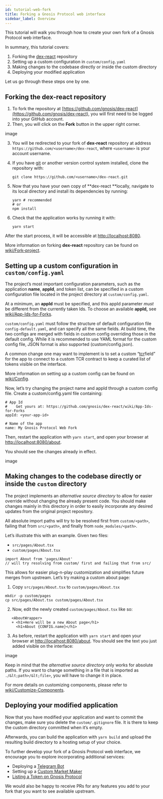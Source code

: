```yaml
---
id: tutorial-web-fork
title: Forking a Gnosis Protocol web interface
sidebar_label: Overview
---
```



This tutorial will walk you through how to create your own fork of a Gnosis Protocol web interface.

In summary, this tutorial covers:


1. Forking the [dex-react](https://github.com/gnosis/dex-react) repository
2. Setting up a custom configuration in `custom/config.yaml`
3. Making changes to the codebase directly or inside the custom directory
4. Deploying your modified application

Let us go through these steps one by one.


## Forking the dex-react repository


1. To fork the repository at [https://github.com/gnosis/dex-react](https://github.com/gnosis/dex-react), you will first need to be logged into your GitHub account.
2. Then, you will click on the **Fork** button in the upper right corner.


image

3. You will be redirected to your fork of **dex-react** repository at address `https://github.com/<username>/dex-react`, where `<username>` is your account username.
4. If you have [git](https://git-scm.com/) or another version control system installed, clone the repository with:

    ```git clone https://github.com/<username>/dex-react.git```

5. Now that you have your own copy of **dex-react **locally, navigate to its local directory and install its dependencies by running:
    ```
    yarn # recommended
    # or
    npm install
    ```
6. Check that the application works by running it with:

    ```
    yarn start
    ```
After the start process, it will be accessible at [http://localhost:8080](http://localhost:8080).

More information on forking **dex-react** repository can be found on [wiki/Fork-project](https://github.com/gnosis/dex-react/wiki/Fork-project).


## Setting up a custom configuration in `custom/config.yaml`

The project’s most important configuration parameters, such as the application **name**, **appId**, and token list, can be specified in a custom configuration file located in the project directory at `custom/config.yaml`. 

At a minimum, an **appId** must be specified, and this appId parameter *must* be different from the currently taken Ids. To choose an available **appId,** see [wiki/App-Ids-for-Forks](https://github.com/gnosis/dex-react/wiki/App-Ids-for-Forks).

``custom/config.yaml`` must follow the structure of default configuration file `config-default.yaml`, and can specify all the same fields. At build time, the two configs are merged with fields in custom config overriding those in the default config. While it is recommended to use YAML format for the custom config file, JSON format is also supported (custom/config.json).

A common change one may want to implement is to set a custom “[tcr](https://github.com/gnosis/dex-react/wiki/Config#tcr)field” for the app to connect to a custom TCR contract to keep a curated list of tokens visible on the interface.

More information on setting up a custom config can be found on [wiki/Config](https://github.com/gnosis/dex-react/wiki/Config).

Now, let’s try changing the project name and appId through a custom config file. Create a custom/config.yaml file containing:

```
# App Id
#    Get yours at: https://github.com/gnosis/dex-react/wiki/App-Ids-for-Forks
appId: <your-app-id>

# Name of the app
name: My Gnosis Protocol Web Fork
```


Then, restart the application with `yarn start`, and open your browser at [http://localhost:8080/about](http://localhost:8080/about).

You should see the changes already in effect.

image


## Making changes to the codebase directly or inside the `custom` directory

The project implements an _alternative source directory_ to allow for easier override without changing the already present code. You should make changes mainly in this directory in order to easily incorporate any desired updates from the original project repository.

All absolute import paths will try to be resolved first from `custom/<path>`, failing that from `src/<path>`, and finally from `node_modules/<path>`.

Let’s illustrate this with an example. Given two files:

*   `src/pages/About.tsx`
*   `custom/pages/About.tsx`

```
import About from 'pages/About'
// will try resolving from custom/ first and failing that from src/
```

This allows for easier plug-n-play customization and simplifies future merges from upstream. Let’s try making a custom about page:

1. Copy `src/pages/About.tsx` to `custom/pages/About.tsx`
```
mkdir -p custom/pages
cp src/pages/About.tsx custom/pages/About.tsx
```
2. Now, edit the newly created `custom/pages/About.tsx` like so:

```
   <AboutWrapper>
   + <h1>Here will be a new About page</h1>
     <h1>About {CONFIG.name}</h1>
```

3. As before, restart the application with `yarn start` and open your browser at [http://localhost:8080/about](http://localhost:8080/about). You should see the text you just added visible on the interface:


image


Keep in mind that the _alternative source directory_ only works for absolute paths. If you want to change something in a file that is imported as `./&lt;path>/&lt;file>`, you will have to change it in place.

For more details on customizing components, please refer to [wiki/Customize-Components](https://github.com/gnosis/dex-react/wiki/Customize-Components).


## Deploying your modified application

Now that you have modified your application and want to commit the changes, make sure you delete the `custom/.gitignore` file. It is there to keep the custom directory committed when it’s empty.

Afterwards, you can build the application with `yarn build` and upload the resulting build directory to a hosting setup of your choice.

To further develop your fork of a Gnosis Protocol web interface, we encourage you to explore incorporating additional services:

*   Deploying a [Telegram Bot](https://docs.gnosis.io/protocol/docs/tutorial-telegram-bot/)
*   Setting up a [Custom Market Maker](https://docs.gnosis.io/protocol/docs/tutorial-cmm/)
*   [Listing a Token on Gnosis Protocol](https://docs.gnosis.io/protocol/docs/addtoken1/)

We would also be happy to receive PRs for any features you add to your fork that you want to see available upstream.

